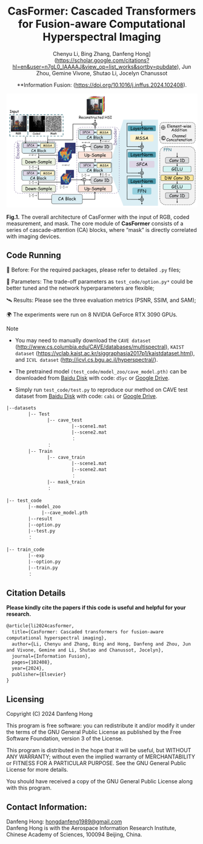 <div align="center">
<h1>CasFormer: Cascaded Transformers for Fusion-aware Computational Hyperspectral Imaging</h1>
  
Chenyu Li, Bing Zhang, Danfeng Hong](https://scholar.google.com/citations?hl=en&user=n7gL0_IAAAAJ&view_op=list_works&sortby=pubdate), Jun Zhou, Gemine Vivone, Shutao Li, Jocelyn Chanussot

**Information Fusion: (https://doi.org/10.1016/j.inffus.2024.102408).  
</div>

![alt text](./CasFormer.png)

**Fig.1.** The overall architecture of CasFormer with the input of RGB, coded measurement, and mask. The core module of **CasFormer** consists of a series of cascade-attention (CA) blocks, where “mask” is directly correlated with imaging devices.

## Code Running
 :anger: Before: For the required packages, please refer to detailed `.py` files;
 
 :rocket: Parameters: The trade-off parameters as `test_code/option.py*` could be better tuned and the network hyperparameters are flexible;
 
 :artificial_satellite: Results: Please see the three evaluation metrics (PSNR, SSIM, and SAM);
 
 :earth_africa: The experiments were run on 8 NVIDIA GeForce RTX 3090 GPUs.

> [!NOTE]
> - You may need to manually download the `CAVE dataset` (http://www.cs.columbia.edu/CAVE/databases/multispectral), `KAIST dataset` (https://vclab.kaist.ac.kr/siggraphasia2017p1/kaistdataset.html), and `ICVL dataset` (http://icvl.cs.bgu.ac.il/hyperspectral/).
> 
> - The pretrained model `(test_code/model_zoo/cave_model.pth)` can be downloaded from [Baidu Disk](https://pan.baidu.com/s/1G89QYQ__d7kaGXxQ2zeXoQ) with code: `d5yc` or [Google Drive](https://drive.google.com/drive/folders/14zpLtK_TGXhAcUPJVpzboHyR1AbbpcUp?usp=sharing).
>
> - Simply run `test_code/test.py` to reproduce our method on CAVE test dataset from [Baidu Disk](https://pan.baidu.com/s/1UzuW38BGscemZebOOUmERQ) with code: `cabi` or [Google Drive](https://drive.google.com/drive/folders/1vQaPOj3oYZCq6s09useXcYvofhI6YLOD?usp=sharing).

```shell
|--datasets
        |-- Test
               |-- cave_test
                        |--scene1.mat
                        |--scene2.mat
                        ：
               ：
        |-- Train
               |-- cave_train
                        |--scene1.mat
                        |--scene2.mat
                        ：
               |-- mask_train
               ：

|-- test_code
        |--model_zoo
             |--cave_model.pth
        |--result
        |--option.py
        |--test.py
        ：

|-- train_code
        |--exp
        |--option.py
        |--train.py
        ：                 
```
 
## Citation Details

**Please kindly cite the papers if this code is useful and helpful for your research.**

```
@article{li2024casformer,
  title={CasFormer: Cascaded transformers for fusion-aware computational hyperspectral imaging},
  author={Li, Chenyu and Zhang, Bing and Hong, Danfeng and Zhou, Jun and Vivone, Gemine and Li, Shutao and Chanussot, Jocelyn},
  journal={Information Fusion},
  pages={102408},
  year={2024},
  publisher={Elsevier}
}
```

Licensing
---------

Copyright (C) 2024 Danfeng Hong

This program is free software: you can redistribute it and/or modify it under the terms of the GNU General Public License as published by the Free Software Foundation, version 3 of the License.

This program is distributed in the hope that it will be useful, but WITHOUT ANY WARRANTY; without even the implied warranty of MERCHANTABILITY or FITNESS FOR A PARTICULAR PURPOSE. See the GNU General Public License for more details.

You should have received a copy of the GNU General Public License along with this program.

Contact Information:
--------------------

Danfeng Hong: hongdanfeng1989@gmail.com<br>
Danfeng Hong is with the Aerospace Information Research Institute, Chinese Academy of Sciences, 100094 Beijing, China.
